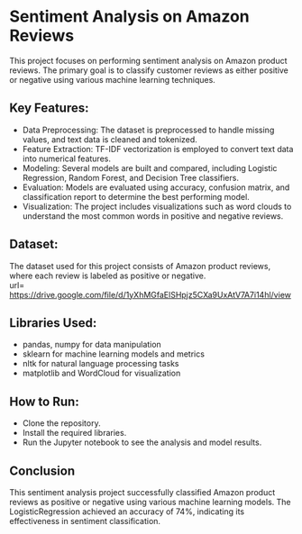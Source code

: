 # Sentiment Analysis on Amazon Reviews
This project focuses on performing sentiment analysis on Amazon product reviews. The primary goal is to classify customer reviews as either positive or negative using various machine learning techniques.

## Key Features:

- Data Preprocessing: The dataset is preprocessed to handle missing values, and text data is cleaned and tokenized.
- Feature Extraction: TF-IDF vectorization is employed to convert text data into numerical features.
- Modeling: Several models are built and compared, including Logistic Regression, Random Forest, and Decision Tree classifiers.
- Evaluation: Models are evaluated using accuracy, confusion matrix, and classification report to determine the best performing model.
- Visualization: The project includes visualizations such as word clouds to understand the most common words in positive and negative reviews.
## Dataset:

The dataset used for this project consists of Amazon product reviews, where each review is labeled as positive or negative.                                       
url= https://drive.google.com/file/d/1yXhMGfaElSHpjz5CXa9UxAtV7A7i14hl/view

## Libraries Used:

- pandas, numpy for data manipulation
- sklearn for machine learning models and metrics
- nltk for natural language processing tasks
- matplotlib and WordCloud for visualization
  
## How to Run:

- Clone the repository.
- Install the required libraries.
- Run the Jupyter notebook to see the analysis and model results.

## Conclusion

This sentiment analysis project successfully classified Amazon product reviews as positive or negative using various machine learning models. The LogisticRegression achieved an accuracy of 74%, indicating its effectiveness in sentiment classification.

